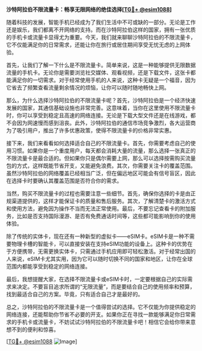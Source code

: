 **沙特阿拉伯不限流量卡：畅享无限网络的绝佳选择[[TG💪+ @esim1088](https://t.me/s/esim1088)]**

随着科技的发展，智能手机已经成为了我们生活中不可或缺的一部分。无论是工作还是娱乐，我们都离不开网络的支持。而在沙特阿拉伯这样的国家，拥有一张优质的手机卡或流量卡显得尤为重要。今天，我们就来聊聊沙特阿拉伯的不限流量卡，它不仅能满足你的日常需求，还能让你在旅行或居住期间享受无忧无虑的上网体验。

首先，让我们了解一下什么是不限流量卡。简单来说，这是一种能够提供无限数据流量的手机卡。无论你是需要浏览社交媒体、观看视频，还是下载文件，这张卡都能满足你的一切需求。对于经常使用手机的人来说，这种卡无疑是一个福音，因为它省去了频繁查看流量剩余情况的烦恼，让你可以随时随地畅快上网。

那么，为什么选择沙特阿拉伯的不限流量卡呢？首先，沙特阿拉伯是一个经济快速发展的国家，其通信基础设施也非常完善。这意味着，当你在这里使用不限流量卡时，你可以享受到稳定且高速的网络连接。无论是下载大型文件还是在线游戏，都不会因为网速慢而感到沮丧。此外，沙特阿拉伯的通信市场竞争激烈，各大运营商为了吸引用户，推出了许多优惠政策，使得不限流量卡的价格非常实惠。

接下来，我们来看看如何选择适合自己的不限流量卡。首先，你需要考虑自己的使用习惯。如果你是一个重度用户，每天都会消耗大量的流量，那么选择一张真正的不限流量卡是最合适的。但如果你只是偶尔需要上网，那么可以选择按需购买流量包的方式，这样既能节省开支，又能避免浪费。其次，你需要关注卡的覆盖范围。虽然沙特阿拉伯的网络覆盖已经相当广泛，但在偏远地区可能会有信号盲区，因此在选择卡时要确认其覆盖范围是否符合你的需求。

当然，购买不限流量卡的过程也需要注意一些细节。首先，确保你选择的卡是由正规渠道提供的，这样才能保证卡的质量和售后服务。其次，了解清楚卡的激活方式和使用方法，避免因为操作不当而无法正常使用。最后，不要忘记查看卡的附加服务，比如是否支持国际漫游、是否有免费通话时间等，这些都可能影响到你的使用体验。

除了传统的实体卡，现在还有一种新型的虚拟卡——eSIM卡。eSIM卡是一种不需要物理卡槽的智能卡，可以直接安装在支持eSIM功能的设备上。这种卡的优势在于方便携带，无需更换实体卡，只需通过手机应用即可轻松激活。对于经常出国的人来说，eSIM卡尤其实用，因为它可以随时切换不同的国家和地区，让你在全球范围内都能享受到稳定的网络连接。

最后，我想提醒大家，在选择不限流量卡或eSIM卡时，一定要根据自己的实际需求来决定。不要盲目追求所谓的“无限流量”，而是要结合自己的使用频率和预算，找到最适合自己的方案。毕竟，只有适合自己才是最好的。

总之，沙特阿拉伯的不限流量卡是一个值得尝试的选择。它不仅能为你提供稳定的网络连接，还能帮助你节省不必要的开支。如果你正在寻找一款能够满足你日常需求的手机卡或流量卡，不妨试试沙特阿拉伯的不限流量卡吧！相信它会给你带来意想不到的便利和惊喜。

[[TG💪+ @esim1088](https://t.me/s/esim1088) ![Image](https://i.postimg.cc/4NQfJmqS/Snipaste-2025-05-13-00-14-12.png)]